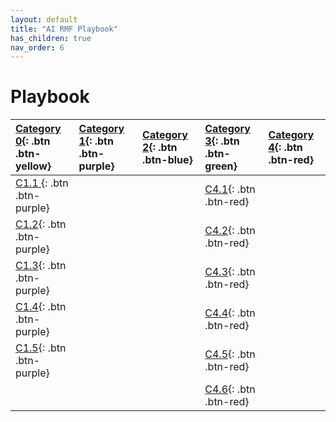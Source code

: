 ```yaml
---
layout: default
title: "AI RMF Playbook"
has_children: true
nav_order: 6
---
```


# Playbook

<div class="code-example" markdown="1">

[Category 0](http://example.com/){: .btn .btn-yellow}|[Category 1](playbook/map.html){: .btn .btn-purple}|[Category 2](measure){: .btn .btn-blue}|[Category 3](manage){: .btn .btn-green}|[Category 4](govern){: .btn .btn-red}|
|:------|:-------------|:------------------|:------|:------|
| [C1.1     ](context){: .btn .btn-purple} |  |  |[C4.1](http://example.com/){: .btn .btn-red}|
| [C1.2](http://example.com/){: .btn .btn-purple} |  |  |[C4.2](http://example.com/){: .btn .btn-red}|
| [C1.3](http://example.com/){: .btn .btn-purple} |  |   |[C4.3](http://example.com/){: .btn .btn-red}|
| [C1.4](http://example.com/){: .btn .btn-purple} |  |  |[C4.4](http://example.com/){: .btn .btn-red}|
| [C1.5](http://example.com/){: .btn .btn-purple} |  |  |[C4.5](http://example.com/){: .btn .btn-red}|
| |  |  |[C4.6](http://example.com/){: .btn .btn-red}|


</div>
